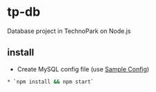 # tp-db
Database project in TechnoPark on Node.js

## install
* Create MySQL config file (use [Sample Config](db/config.sample.json))
```sh
* `npm install && npm start`
```